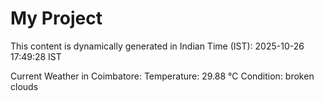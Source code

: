 # My Project

This content is dynamically generated in Indian Time (IST): 2025-10-26 17:49:28 IST


Current Weather in Coimbatore:
Temperature: 29.88 °C
Condition: broken clouds
